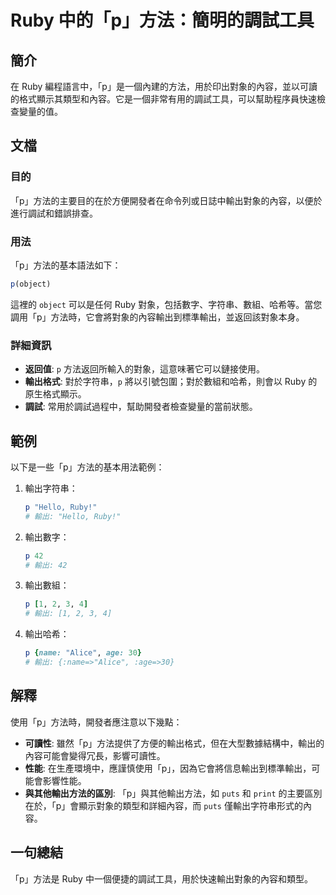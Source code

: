 <!--
Meta Description: # Ruby 中的「p」方法：簡明的調試工具 ## 簡介 在 Ruby 編程語言中，「p」是一個內建的方法，用於印出對象的內容，並以可讀的格式顯示其類型和內容。它是一個非常有用的調試工具，可以幫助程序員快速檢查變量的值。 ## 文檔 ### 目的 「p」方法的主要目的在於方便開發者在命令列或日誌中輸...
Meta Keywords: ruby, object, 方法時, hello, name
-->

# Ruby 中的「p」方法：簡明的調試工具

## 簡介
在 Ruby 編程語言中，「p」是一個內建的方法，用於印出對象的內容，並以可讀的格式顯示其類型和內容。它是一個非常有用的調試工具，可以幫助程序員快速檢查變量的值。

## 文檔
### 目的
「p」方法的主要目的在於方便開發者在命令列或日誌中輸出對象的內容，以便於進行調試和錯誤排查。

### 用法
「p」方法的基本語法如下：
```ruby
p(object)
```
這裡的 `object` 可以是任何 Ruby 對象，包括數字、字符串、數組、哈希等。當您調用「p」方法時，它會將對象的內容輸出到標準輸出，並返回該對象本身。

### 詳細資訊
- **返回值**: `p` 方法返回所輸入的對象，這意味著它可以鏈接使用。
- **輸出格式**: 對於字符串，`p` 將以引號包圍；對於數組和哈希，則會以 Ruby 的原生格式顯示。
- **調試**: 常用於調試過程中，幫助開發者檢查變量的當前狀態。

## 範例
以下是一些「p」方法的基本用法範例：

1. 輸出字符串：
   ```ruby
   p "Hello, Ruby!"
   # 輸出: "Hello, Ruby!"
   ```

2. 輸出數字：
   ```ruby
   p 42
   # 輸出: 42
   ```

3. 輸出數組：
   ```ruby
   p [1, 2, 3, 4]
   # 輸出: [1, 2, 3, 4]
   ```

4. 輸出哈希：
   ```ruby
   p {name: "Alice", age: 30}
   # 輸出: {:name=>"Alice", :age=>30}
   ```

## 解釋
使用「p」方法時，開發者應注意以下幾點：
- **可讀性**: 雖然「p」方法提供了方便的輸出格式，但在大型數據結構中，輸出的內容可能會變得冗長，影響可讀性。
- **性能**: 在生產環境中，應謹慎使用「p」，因為它會將信息輸出到標準輸出，可能會影響性能。
- **與其他輸出方法的區別**: 「p」與其他輸出方法，如 `puts` 和 `print` 的主要區別在於，「p」會顯示對象的類型和詳細內容，而 `puts` 僅輸出字符串形式的內容。

## 一句總結
「p」方法是 Ruby 中一個便捷的調試工具，用於快速輸出對象的內容和類型。
